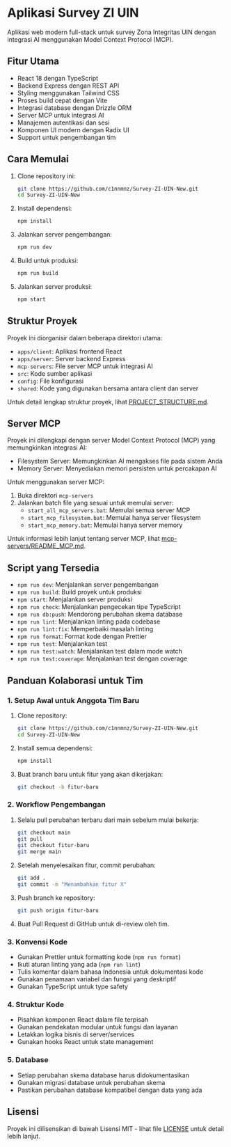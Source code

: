 # Aplikasi Survey ZI UIN

Aplikasi web modern full-stack untuk survey Zona Integritas UIN dengan integrasi AI menggunakan Model Context Protocol (MCP).

## Fitur Utama

- React 18 dengan TypeScript
- Backend Express dengan REST API
- Styling menggunakan Tailwind CSS
- Proses build cepat dengan Vite
- Integrasi database dengan Drizzle ORM
- Server MCP untuk integrasi AI
- Manajemen autentikasi dan sesi
- Komponen UI modern dengan Radix UI
- Support untuk pengembangan tim

## Cara Memulai

1. Clone repository ini:
   ```bash
   git clone https://github.com/c1nnmnz/Survey-ZI-UIN-New.git
   cd Survey-ZI-UIN-New
   ```

2. Install dependensi:
   ```bash
   npm install
   ```

3. Jalankan server pengembangan:
   ```bash
   npm run dev
   ```

4. Build untuk produksi:
   ```bash
   npm run build
   ```

5. Jalankan server produksi:
   ```bash
   npm start
   ```

## Struktur Proyek

Proyek ini diorganisir dalam beberapa direktori utama:

- `apps/client`: Aplikasi frontend React
- `apps/server`: Server backend Express
- `mcp-servers`: File server MCP untuk integrasi AI
- `src`: Kode sumber aplikasi
- `config`: File konfigurasi
- `shared`: Kode yang digunakan bersama antara client dan server

Untuk detail lengkap struktur proyek, lihat [PROJECT_STRUCTURE.md](PROJECT_STRUCTURE.md).

## Server MCP

Proyek ini dilengkapi dengan server Model Context Protocol (MCP) yang memungkinkan integrasi AI:

- Filesystem Server: Memungkinkan AI mengakses file pada sistem Anda
- Memory Server: Menyediakan memori persisten untuk percakapan AI

Untuk menggunakan server MCP:

1. Buka direktori `mcp-servers`
2. Jalankan batch file yang sesuai untuk memulai server:
   - `start_all_mcp_servers.bat`: Memulai semua server MCP
   - `start_mcp_filesystem.bat`: Memulai hanya server filesystem
   - `start_mcp_memory.bat`: Memulai hanya server memory

Untuk informasi lebih lanjut tentang server MCP, lihat [mcp-servers/README_MCP.md](mcp-servers/README_MCP.md).

## Script yang Tersedia

- `npm run dev`: Menjalankan server pengembangan
- `npm run build`: Build proyek untuk produksi
- `npm start`: Menjalankan server produksi
- `npm run check`: Menjalankan pengecekan tipe TypeScript
- `npm run db:push`: Mendorong perubahan skema database
- `npm run lint`: Menjalankan linting pada codebase
- `npm run lint:fix`: Memperbaiki masalah linting
- `npm run format`: Format kode dengan Prettier
- `npm run test`: Menjalankan test
- `npm run test:watch`: Menjalankan test dalam mode watch
- `npm run test:coverage`: Menjalankan test dengan coverage

## Panduan Kolaborasi untuk Tim

### 1. Setup Awal untuk Anggota Tim Baru

1. Clone repository:
   ```bash
   git clone https://github.com/c1nnmnz/Survey-ZI-UIN-New.git
   cd Survey-ZI-UIN-New
   ```

2. Install semua dependensi:
   ```bash
   npm install
   ```

3. Buat branch baru untuk fitur yang akan dikerjakan:
   ```bash
   git checkout -b fitur-baru
   ```

### 2. Workflow Pengembangan

1. Selalu pull perubahan terbaru dari main sebelum mulai bekerja:
   ```bash
   git checkout main
   git pull
   git checkout fitur-baru
   git merge main
   ```

2. Setelah menyelesaikan fitur, commit perubahan:
   ```bash
   git add .
   git commit -m "Menambahkan fitur X"
   ```

3. Push branch ke repository:
   ```bash
   git push origin fitur-baru
   ```

4. Buat Pull Request di GitHub untuk di-review oleh tim.

### 3. Konvensi Kode

- Gunakan Prettier untuk formatting kode (`npm run format`)
- Ikuti aturan linting yang ada (`npm run lint`)
- Tulis komentar dalam bahasa Indonesia untuk dokumentasi kode
- Gunakan penamaan variabel dan fungsi yang deskriptif
- Gunakan TypeScript untuk type safety

### 4. Struktur Kode

- Pisahkan komponen React dalam file terpisah
- Gunakan pendekatan modular untuk fungsi dan layanan
- Letakkan logika bisnis di server/services
- Gunakan hooks React untuk state management

### 5. Database

- Setiap perubahan skema database harus didokumentasikan
- Gunakan migrasi database untuk perubahan skema
- Pastikan perubahan database kompatibel dengan data yang ada

## Lisensi

Proyek ini dilisensikan di bawah Lisensi MIT - lihat file [LICENSE](LICENSE) untuk detail lebih lanjut.